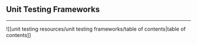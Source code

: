 ## Unit Testing Frameworks
---
![[unit testing resources/unit testing frameworks/table of contents|table of contents]]
